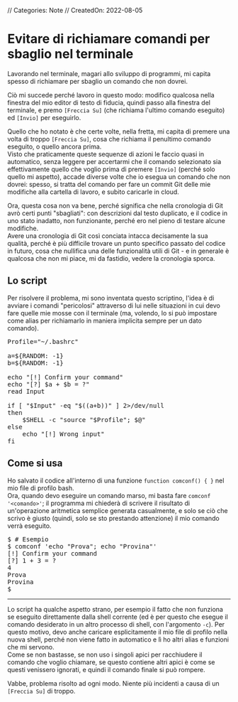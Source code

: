 // Categories: Note
// CreatedOn: 2022-08-05

# Evitare di richiamare comandi per sbaglio nel terminale

Lavorando nel terminale, magari allo sviluppo di programmi, mi capita spesso di richiamare per sbaglio un comando che non dovrei.

Ciò mi succede perché lavoro in questo modo: modifico qualcosa nella finestra del mio editor di testo di fiducia, quindi passo alla finestra del terminale, e premo `[Freccia Su]` (che richiama l'ultimo comando eseguito) ed `[Invio]` per eseguirlo.

Quello che ho notato è che certe volte, nella fretta, mi capita di premere una volta di troppo `[Freccia Su]`, cosa che richiama il penultimo comando eseguito, o quello ancora prima.  
Visto che praticamente queste sequenze di azioni le faccio quasi in automatico, senza leggere per accertarmi che il comando selezionato sia effettivamente quello che voglio prima di premere `[Invio]` (perché solo quello mi aspetto), accade diverse volte che io esegua un comando che non dovrei: spesso, si tratta del comando per fare un commit Git delle mie modifiche alla cartella di lavoro, e subito caricarle in cloud.

Ora, questa cosa non va bene, perché significa che nella cronologia di Git avrò certi punti "sbagliati": con descrizioni dal testo duplicato, e il codice in uno stato inadatto, non funzionante, perché ero nel pieno di testare alcune modifiche.  
Avere una cronologia di Git così conciata intacca decisamente la sua qualità, perché è più difficile trovare un punto specifico passato del codice in futuro, cosa che nullifica una delle funzionalità utili di Git - e in generale è qualcosa che non mi piace, mi da fastidio, vedere la cronologia sporca.

## Lo script

Per risolvere il problema, mi sono inventata questo scriptino, l'idea è di avviare i comandi "pericolosi" attraverso di lui nelle situazioni in cui devo fare quelle mie mosse con il terminale (ma, volendo, lo si può impostare come alias per richiamarlo in maniera implicita sempre per un dato comando).

<pre class="ScrollBorderBox">
Profile="~/.bashrc"

a=${RANDOM: -1}
b=${RANDOM: -1}

echo "[!] Confirm your command"
echo "[?] $a + $b = ?"
read Input

if [ "$Input" -eq "$((a+b))" ] 2>/dev/null
then
	$SHELL -c "source "$Profile"; $@"
else
	echo "[!] Wrong input"
fi
</pre>

## Come si usa

Ho salvato il codice all'interno di una funzione `function comconf() { }` nel mio file di profilo bash.  
Ora, quando devo eseguire un comando marso, mi basta fare `comconf '<comando>'`; il programma mi chiederà di scrivere il risultato di un'operazione aritmetica semplice generata casualmente, e solo se ciò che scrivo è giusto (quindi, solo se sto prestando attenzione) il mio comando verrà eseguito.

<pre class="ScrollBorderBox" markdown="0">
$ # Esempio
$ comconf 'echo "Prova"; echo "Provina"'
[!] Confirm your command
[?] 1 + 3 = ?
4
Prova
Provina
$
</pre>

---

Lo script ha qualche aspetto strano, per esempio il fatto che non funziona se eseguito direttamente dalla shell corrente (ed è per questo che esegue il comando desiderato in un altro processo di shell, con l'argomento `-c`). Per questo motivo, devo anche caricare esplicitamente il mio file di profilo nella nuova shell, perché non viene fatto in automatico e lì ho altri alias e funzioni che mi servono.  
Come se non bastasse, se non uso i singoli apici per racchiudere il comando che voglio chiamare, se questo contiene altri apici è come se questi venissero ignorati, e quindi il comando finale si può rompere.

Vabbe, problema risolto ad ogni modo. Niente più incidenti a causa di un `[Freccia Su]` di troppo.

